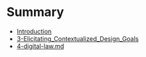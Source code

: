 # Summary

* [Introduction](README.md)
* [3-Elicitating_Contextualized_Design_Goals](3-elicitatingcontextualized_design_goals.md)
* [4-digital-law.md](4-digital-law.md)

